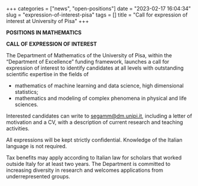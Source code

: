 +++
categories = ["news", "open-positions"]
date = "2023-02-17 16:04:34"
slug = "expression-of-interest-pisa"
tags = []
title = "Call for expression of interest at University of Pisa"
+++

**POSITIONS IN MATHEMATICS**

**CALL OF EXPRESSION OF INTEREST**

The Department of Mathematics of the University of Pisa, within the “Department of Excellence” funding framework, 
launches a call for expression of interest to identify candidates at all levels with outstanding scientific expertise in the fields of

- mathematics of machine learning and data science, high dimensional statistics;
- mathematics and modeling of complex phenomena in physical and life sciences.

Interested candidates can write to segamm@dm.unipi.it, including a letter of motivation and a CV, 
with a description of current research and teaching activities.

All expressions will be kept strictly confidential. Knowledge of the Italian language is not required.

Tax benefits may apply according to Italian law for scholars that worked outside Italy for at least two years. 
The Department is committed to increasing diversity in research and welcomes applications from underrepresented groups.
